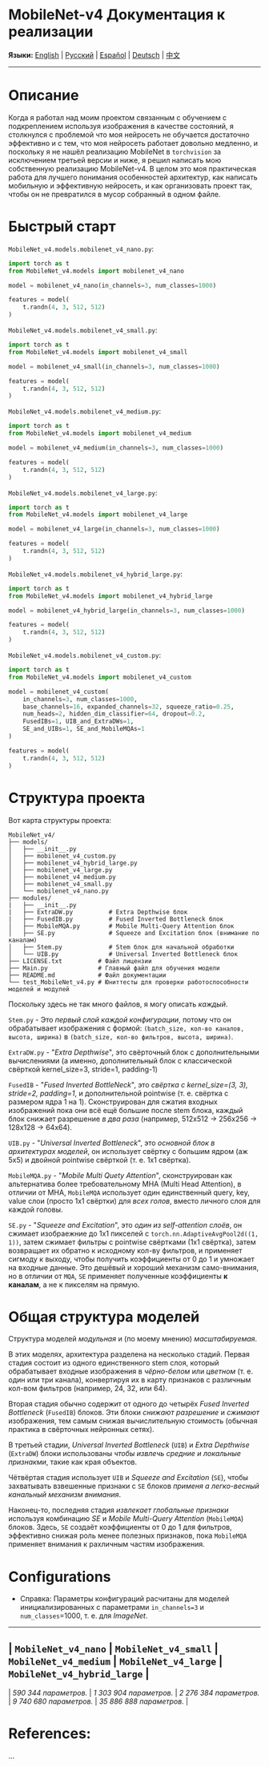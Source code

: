 # MobileNet-v4 Документация к реализации

**Языки:** [English](README.md) | [Русский](README.ru.md) | [Español](README.es.md) | [Deutsch](README.de.md) | [中文](README.zh-CN.md)

---

# Описание
Когда я работал над моим проектом связанным с обучением с подкреплением используя изображения в качестве состояний, я столкнулся с проблемой что моя нейросеть не обучается достаточно эффективно и с тем, что моя нейросеть работает довольно медленно, и поскольку я не нашёл реализацию MobileNet в `torchvision` за исключением третьей версии и ниже, я решил написать мою собственную реализацию MobileNet-v4. В целом это моя практическая работа для лучшего понимания особенностей архитектур, как написать мобильную и эффективную нейросеть, и как организовать проект так, чтобы он не превратился в мусор собранный в одном файле.

# Быстрый старт

`MobileNet_v4.models.mobilenet_v4_nano.py`:
```python
import torch as t
from MobileNet_v4.models import mobilenet_v4_nano

model = mobilenet_v4_nano(in_channels=3, num_classes=1000)

features = model(
    t.randn(4, 3, 512, 512)
)
```

`MobileNet_v4.models.mobilenet_v4_small.py`:
```python
import torch as t
from MobileNet_v4.models import mobilenet_v4_small

model = mobilenet_v4_small(in_channels=3, num_classes=1000)

features = model(
    t.randn(4, 3, 512, 512)
)
```

`MobileNet_v4.models.mobilenet_v4_medium.py`:
```python
import torch as t
from MobileNet_v4.models import mobilenet_v4_medium

model = mobilenet_v4_medium(in_channels=3, num_classes=1000)

features = model(
    t.randn(4, 3, 512, 512)
)
```

`MobileNet_v4.models.mobilenet_v4_large.py`:
```python
import torch as t
from MobileNet_v4.models import mobilenet_v4_large

model = mobilenet_v4_large(in_channels=3, num_classes=1000)

features = model(
    t.randn(4, 3, 512, 512)
)
```

`MobileNet_v4.models.mobilenet_v4_hybrid_large.py`:
```python
import torch as t
from MobileNet_v4.models import mobilenet_v4_hybrid_large

model = mobilenet_v4_hybrid_large(in_channels=3, num_classes=1000)

features = model(
    t.randn(4, 3, 512, 512)
)
```

`MobileNet_v4.models.mobilenet_v4_custom.py`:
```python
import torch as t
from MobileNet_v4.models import mobilenet_v4_custom

model = mobilenet_v4_custom(
    in_channels=3, num_classes=1000,
    base_channels=16, expanded_channels=32, squeeze_ratio=0.25,
    num_heads=2, hidden_dim_classifier=64, dropout=0.2,
    FusedIBs=1, UIB_and_ExtraDWs=1, 
    SE_and_UIBs=1, SE_and_MobileMQAs=1
)

features = model(
    t.randn(4, 3, 512, 512)
)
```

# Структура проекта
Вот карта структуры проекта:
```
MobileNet_v4/
├── models/
│   ├── __init__.py
│   ├── mobilenet_v4_custom.py
│   ├── mobilenet_v4_hybrid_large.py
│   ├── mobilenet_v4_large.py
│   ├── mobilenet_v4_medium.py
│   ├── mobilenet_v4_small.py
│   └── mobilenet_v4_nano.py
├── modules/
|   ├── __init__.py
|   ├── ExtraDW.py          # Extra Depthwise блок
|   ├── FusedIB.py          # Fused Inverted Bottleneck блок
│   ├── MobileMQA.py        # Mobile Multi-Query Attention блок
│   ├── SE.py               # Squeeze and Excitation блок (внимание по каналам)
│   ├── Stem.py             # Stem блок для начальной обработки
│   └── UIB.py              # Universal Inverted Bottleneck блок
├── LICENSE.txt          # Файл лицензии
├── Main.py              # Главный файл для обучения модели
├── README.md            # Файл документации
└── test_MobileNet_v4.py # Юниттесты для проверки работоспособности моделей и модулей
```

Поскольку здесь не так много файлов, я могу описать *каждый*.

`Stem.py` - Это *первый слой каждой конфигурации*, потому что он обрабатывает изображения с формой: `(batch_size, кол-во каналов, высота, ширина)` в `(batch_size, кол-во фильтров, высота, ширина)`.

`ExtraDW.py` - "*Extra Depthwise*", это свёрточный блок с дополнительными вычислениями (а именно, дополнительный блок с классической свёрткой kernel_size=3, stride=1, padding-1) 

`FusedIB` - "*Fused Inverted BottleNeck*", это *свёртка с kernel_size=(3, 3), stride=2, padding=1*, и дополнительной pointwise (т. е. свёртка с размером ядра 1 на 1). Сконструирован для сжатия входных изображений пока они всё ещё большие после stem блока, каждый блок снижает разрешение *в два раза* (например, 512x512 -> 256x256 -> 128x128 -> 64x64).  

`UIB.py` - "*Universal Inverted Bottleneck*", это *основной блок в архитектурах моделей*, он использует свёртку с большим ядром (аж 5x5) и двойной pointwise свёрткой (т. е. 1x1 свёртка).

`MobileMQA.py` - "*Mobile Multi Quety Attention*", сконструирован как альтернатива более требовательному MHA (Multi Head Attention), в отличии от MHA, `MobileMQA` использует один единственный query, key, value слои (просто 1x1 свёртки) для *всех голов*, вместо личного слоя для каждой головы.

`SE.py` - "*Squeeze and Excitation*", это *один из self-attention слоёв*, он сжимает изобраежние до 1x1 пикселей с `torch.nn.AdaptiveAvgPool2d((1, 1))`, затем сжимает фильтры с pointwise свёртками (1x1 свёртка), затем возвращает их обратно к исходному кол-ву фильтров, и применяет сигмоду к выходу, чтобы получить коэффициенты от 0 до 1 и умножает на входные данные. Это дешёвый и хороший механизм само-внимания, но в отличии от `MQA`, `SE` применяет полученные коэффициенты **к каналам**, а не к пикселям на прямую.

# Общая структура моделей
Структура моделей *модульная* и (по моему мнению) *масштабируемая*.

В этих моделях, архитектура разделена на несколько стадий. Первая стадия состоит из одного единственного stem слоя, который обрабатывает входные изображения в *чёрно-белом* или *цветном* (т. е. один или три канала), конвертируя их в карту признаков с различным кол-вом фильтров (например, 24, 32, или 64).

Вторая стадия обычно содержит от одного до четырёх *Fused Inverted Bottleneck* (`FusedIB`) блоков. Эти блоки *снижают разрешение* и *сжимают* изображения, тем самым снижая вычислительную стоимость (обычная практика в свёрточных нейронных сетях).

В третьей стадии, *Universal Inverted Bottleneck* (`UIB`) и *Extra Depthwise* (`ExtraDW`) блоки использованы *чтобы извлечь средние и локальные признакми*, такие как края объектов.

Чётвёртая стадия использует `UIB` и *Squeeze and Excitation* (`SE`), чтобы захватывать взвешенные признаки с `SE` блоков *применя a легко-весный канальный механизм внимания*.

Наконец-то, последняя стадия *извлекает глобальные признаки* используя комбинацию *SE* и *Mobile Multi-Query Attention* (`MobileMQA`) блоков. Здесь, `SE` создаёт коэффициенты от 0 до 1 для фильтров, эффективно снижая роль менее полезных признаков, пока `MobileMQA` применяет внимания к рахличным частям изображения.

# Configurations

- Справка: Параметры конфигураций расчитаны для моделей инициализированных с параметрами `in_channels=3` и `num_classes`=1000, т. е. для *ImageNet*.

---------------------------------------------------------------------------------------
| `MobileNet_v4_nano` | `MobileNet_v4_small` | `MobileNet_v4_medium` | `MobileNet_v4_large` | `MobileNet_v4_hybrid_large` |
---------------------------------------------------------------------------------------
| *590 344 параметров.* | *1 303 904 параметров.* | *2 276 384 параметров.* | *9 740 680 параметров.* | *35 886 888 параметров.* |

# References:
...
